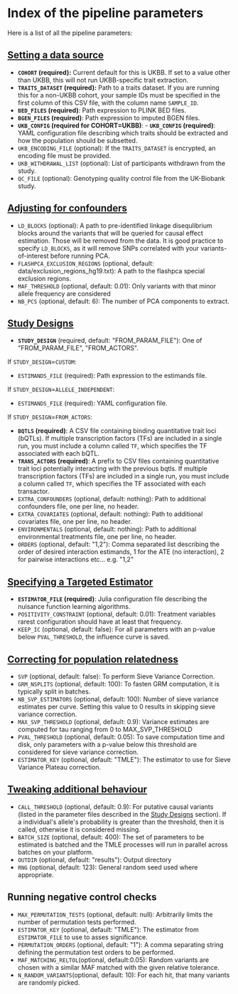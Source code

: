 # Index of the pipeline parameters

Here is a list of all the pipeline parameters:

## [Setting a data source](@ref)

- **`COHORT` (required):** Current default for this is UKBB. If set to a value other than UKBB, this will not run UKBB-specific trait extraction.
- **`TRAITS_DATASET` (required):** Path to a traits dataset. If you are running this for a non-UKBB cohort, your sample IDs must be specified in the first column of this CSV file, with the column name `SAMPLE_ID`.
- **`BED_FILES` (required)**: Path expression to PLINK BED files.
- **`BGEN_FILES` (required)**: Path expression to imputed BGEN files.
- **`UKB_CONFIG` (required for COHORT=UKBB)**: - **`UKB_CONFIG` (required)**: YAML configuration file describing which traits should be extracted and how the population should be subsetted.
- `UKB_ENCODING_FILE` (optional): If the `TRAITS_DATASET` is encrypted, an encoding file must be provided.
- `UKB_WITHDRAWAL_LIST` (optional): List of participants withdrawn from the study.
- `QC_FILE` (optional): Genotyping quality control file from the UK-Biobank study.

## [Adjusting for confounders](@ref)

- `LD_BLOCKS` (optional): A path to pre-identified linkage disequlibrium blocks around the variants that will be queried for causal effect estimation. Those will be removed from the data. It is good practice to specify `LD_BLOCKS`, as it will remove SNPs correlated with your variants-of-interest before running PCA. 
- `FLASHPCA_EXCLUSION_REGIONS` (optional, default: data/exclusion_regions_hg19.txt): A path to the flashpca special exclusion regions.
- `MAF_THRESHOLD` (optional, default: 0.01): Only variants with that minor allele frequency are considered
- `NB_PCS` (optional, default: 6): The number of PCA components to extract.

## [Study Designs](@ref)

- **`STUDY_DESIGN`** (required, default: "FROM\_PARAM\_FILE"): One of "FROM\_PARAM\_FILE", "FROM\_ACTORS".

If `STUDY_DESIGN`=`CUSTOM`:

- `ESTIMANDS_FILE` (required): Path expression to the estimands file.

If `STUDY_DESIGN`=`ALLELE_INDEPENDENT`:

- `ESTIMANDS_FILE` (required): YAML configuration file.

If `STUDY_DESIGN`=`FROM_ACTORS`:

- **`BQTLS` (required)**: A CSV file containing binding quantitative trait loci (bQTLs). If multiple transcription factors (TFs) are included in a single run, you must include a column called `TF`, which specifies the TF associated with each bQTL.
- **`TRANS_ACTORS` (required)**: A prefix to CSV files containing quantitative trait loci potentially interacting with the previous bqtls. If multiple transcription factors (TFs) are included in a single run, you must include a column called `TF`, which specifies the TF associated with each transactor.
- `EXTRA_CONFOUNDERS` (optional, default: nothing): Path to additional confounders file, one per line, no header.
- `EXTRA_COVARIATES` (optional, default: nothing): Path to additional covariates file, one per line, no header.
- `ENVIRONMENTALS` (optional, default: nothing): Path to additional environmental treatments file, one per line, no header.
- `ORDERS` (optional, default: "1,2"): Comma separated list describing the order of desired interaction estimands, 1 for the ATE (no interaction), 2 for pairwise interactions etc... e.g. "1,2"

## [Specifying a Targeted Estimator](@ref)

- **`ESTIMATOR_FILE` (required)**: Julia configuration file describing the nuisance function learning algorithms.
- `POSITIVITY_CONSTRAINT` (optional, default: 0.01): Treatment variables rarest configuration should have at least that frequency.
- `KEEP_IC` (optional, default: false): For all parameters with an p-value below `PVAL_THRESHOLD`, the influence curve is saved.

## [Correcting for population relatedness](@ref)

- `SVP` (optional, default: false): To perform Sieve Variance Correction.
- `GRM_NSPLITS` (optional, default: 100): To fasten GRM computation, it is typically split in batches.
- `NB_SVP_ESTIMATORS` (optional, default: 100): Number of sieve variance estimates per curve. Setting this value to 0 results in skipping sieve variance correction.
- `MAX_SVP_THRESHOLD` (optional, default: 0.9): Variance estimates are computed for tau ranging from 0 to MAX_SVP_THRESHOLD
- `PVAL_THRESHOLD` (optional, default: 0.05): To save computation time and disk, only parameters with a p-value below this threshold are considered for sieve variance correction.
- `ESTIMATOR_KEY` (optional, default: "TMLE"): The estimator to use for Sieve Variance Plateau correction.

## [Tweaking additional behaviour](@ref)

- `CALL_THRESHOLD` (optional, default: 0.9): For putative causal variants (listed in the parameter files described in the [Study Designs](@ref) section). If a individual's allele's probability is greater than the threshold, then it is called, otherwise it is considered missing.
- `BATCH_SIZE` (optional, default: 400): The set of parameters to be estimated is batched and the TMLE processes will run in parallel across batches on your platform.
- `OUTDIR` (optional, default: "results"): Output directory
- `RNG` (optional, default: 123): General random seed used where appropriate.

## Running negative control checks

- `MAX_PERMUTATION_TESTS` (optional, default: null): Arbitrarily limits the number of permutation tests performed.
- `ESTIMATOR_KEY` (optional, default: "TMLE"): The estimator from `ESTIMATOR_FILE` to use to asses significance.
- `PERMUTATION_ORDERS` (optional, default: "1"): A comma separating string defining the permutation test orders to be performed.
- `MAF_MATCHING_RELTOL`(optional, default:0.05): Random variants are chosen with a similar MAF matched with the given relative tolerance.
- `N_RANDOM_VARIANTS`(optional, default: 10): For each hit, that many variants are randomly picked.
